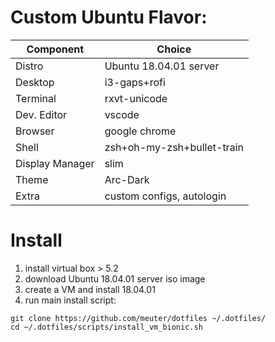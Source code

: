# Custom Ubuntu Flavor:

| Component        | Choice|
| ---------------- | ----- | 
| Distro           | Ubuntu 18.04.01 server |
| Desktop          | i3-gaps+rofi |
| Terminal         | rxvt-unicode |
| Dev. Editor      | vscode |
| Browser          | google chrome |
| Shell            | zsh+oh-my-zsh+bullet-train |
| Display Manager  | slim |
| Theme            | Arc-Dark |
| Extra            | custom configs, autologin |

# Install

1. install virtual box > 5.2
2. download Ubuntu 18.04.01 server iso image
3. create a VM and install 18.04.01
4. run main install script:

```
git clone https://github.com/meuter/dotfiles ~/.dotfiles/
cd ~/.dotfiles/scripts/install_vm_bionic.sh
```

